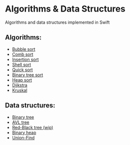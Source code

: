 # Algorithms & Data Structures
Algorithms and data structures implemented in Swift

## Algorithms:
- [Bubble sort](AdvancedDataStructures/Algorithms/Sort/BubbleSort.swift)
- [Comb sort](AdvancedDataStructures/Algorithms/Sort/CombSort.swift)
- [Insertion sort](AdvancedDataStructures/Algorithms/Sort/InsertionSort.swift)
- [Shell sort](AdvancedDataStructures/Algorithms/Sort/ShellSort.swift)
- [Quick sort](AdvancedDataStructures/Algorithms/Sort/QuickSort.swift)
- [Binary tree sort](AdvancedDataStructures/Algorithms/Sort/BinaryTreeSort.swift)
- [Heap sort](AdvancedDataStructures/Algorithms/Sort/HeapSort.swift)
- [Dijkstra](AdvancedDataStructures/Algorithms/DijkstraAlgorithm.swift)
- [Kruskal]()

## Data structures:
- [Binary tree](AdvancedDataStructures/Data%20structures/Trees/BinaryTree.swift)
- [AVL tree](AdvancedDataStructures/Data%20structures/Trees/AVLTree.swift)
- [Red-Black tree (wip)](AdvancedDataStructures/Data%20structures/Trees/RedBlackTree.swift)
- [Binary heap](AdvancedDataStructures/Data%20structures/BinaryHeap.swift)
- [Union-Find](AdvancedDataStructures/Data%20structures/DSU/UnionFind.swift)
